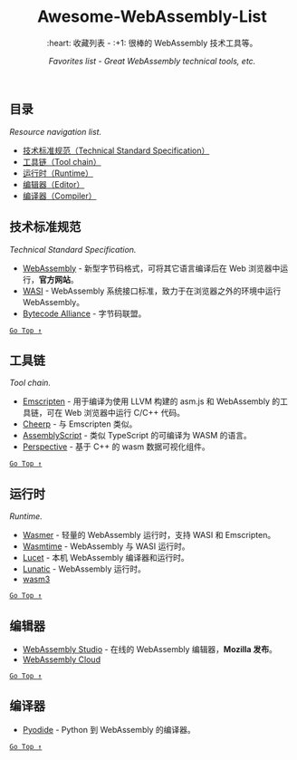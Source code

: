 <div align="center">
  <h1>Awesome-WebAssembly-List</h1>

  <p>:heart: 收藏列表 - :+1: 很棒的 WebAssembly 技术工具等。</p>
  <p><i>Favorites list - Great WebAssembly technical tools, etc.</i></p>
</div>

<br />

## 目录

*Resource navigation list.*

- [技术标准规范（Technical Standard Specification）](#技术标准规范)
- [工具链（Tool chain）](#工具链)
- [运行时（Runtime）](#运行时)
- [编辑器（Editor）](#编辑器)
- [编译器（Compiler）](#编译器)


## 技术标准规范

*Technical Standard Specification.*

- [WebAssembly](https://webassembly.org/) - 新型字节码格式，可将其它语言编译后在 Web 浏览器中运行，**官方网站**。
- [WASI](https://wasi.dev/) - WebAssembly 系统接口标准，致力于在浏览器之外的环境中运行 WebAssembly。
- [Bytecode Alliance](https://bytecodealliance.org/) - 字节码联盟。

[`Go Top ↑`](#awesome-webassembly-list)

## 工具链

*Tool chain.*

- [Emscripten](https://emscripten.org/) - 用于编译为使用 LLVM 构建的 asm.js 和 WebAssembly 的工具链，可在 Web 浏览器中运行 C/C++ 代码。
- [Cheerp](https://www.leaningtech.com/cheerp/) - 与 Emscripten 类似。
- [AssemblyScript](https://www.assemblyscript.org/) - 类似 TypeScript 的可编译为 WASM 的语言。
- [Perspective](https://github.com/finos/perspective) - 基于 C++ 的 wasm 数据可视化组件。

[`Go Top ↑`](#awesome-webassembly-list)

## 运行时

*Runtime.*

- [Wasmer](https://wasmer.io/) - 轻量的 WebAssembly 运行时，支持 WASI 和 Emscripten。
- [Wasmtime](https://wasmtime.dev/) - WebAssembly 与 WASI 运行时。
- [Lucet](https://github.com/bytecodealliance/lucet) - 本机 WebAssembly 编译器和运行时。
- [Lunatic](https://lunatic.solutions/) - WebAssembly 运行时。
- [wasm3](https://github.com/wasm3/wasm3)

[`Go Top ↑`](#awesome-webassembly-list)

## 编辑器

- [WebAssembly Studio](https://webassembly.studio/) - 在线的 WebAssembly 编辑器，**Mozilla 发布**。
- [WebAssembly Cloud](https://webassembly.cloud/)

[`Go Top ↑`](#awesome-webassembly-list)

## 编译器

- [Pyodide](https://pyodide.org/en/stable/index.html#) - Python 到 WebAssembly 的编译器。

[`Go Top ↑`](#awesome-webassembly-list)
